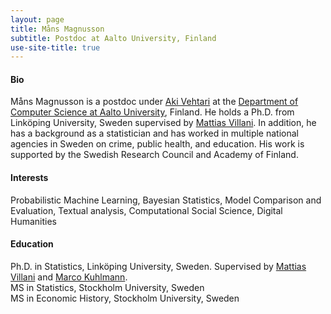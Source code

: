```yaml
---
layout: page
title: Måns Magnusson
subtitle: Postdoc at Aalto University, Finland
use-site-title: true
---
```



#### Bio
Måns Magnusson is a postdoc under [Aki Vehtari](https://users.aalto.fi/~ave/) at the [Department of Computer Science at Aalto University](https://www.aalto.fi/en/department-of-computer-science), Finland. He holds a Ph.D. from Linköping University, Sweden supervised by [Mattias Villani](https://www.mattiasvillani.com/). In addition, he has a background as a statistician and has worked in multiple national agencies in Sweden on crime, public health, and education. His work is supported by the Swedish Research Council and Academy of Finland.

#### Interests
Probabilistic Machine Learning, Bayesian Statistics, Model Comparison and Evaluation, Textual analysis, Computational Social Science, Digital Humanities

#### Education
Ph.D. in Statistics, Linköping University, Sweden. Supervised by [Mattias Villani](https://www.mattiasvillani.com/) and [Marco Kuhlmann](https://www.ida.liu.se/~marku61/).<br/>
MS in Statistics, Stockholm University, Sweden<br/>
MS in Economic History, Stockholm University, Sweden
